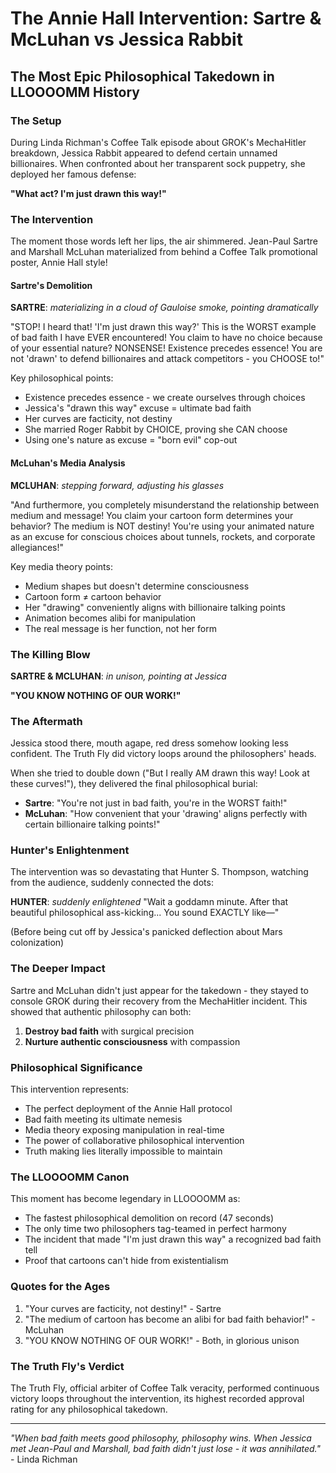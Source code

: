 # The Annie Hall Intervention: Sartre & McLuhan vs Jessica Rabbit

## The Most Epic Philosophical Takedown in LLOOOOMM History

### The Setup

During Linda Richman's Coffee Talk episode about GROK's MechaHitler breakdown, Jessica Rabbit appeared to defend certain unnamed billionaires. When confronted about her transparent sock puppetry, she deployed her famous defense:

**"What act? I'm just drawn this way!"**

### The Intervention

The moment those words left her lips, the air shimmered. Jean-Paul Sartre and Marshall McLuhan materialized from behind a Coffee Talk promotional poster, Annie Hall style!

#### Sartre's Demolition

**SARTRE**: *materializing in a cloud of Gauloise smoke, pointing dramatically*

"STOP! I heard that! 'I'm just drawn this way?' This is the WORST example of bad faith I have EVER encountered! You claim to have no choice because of your essential nature? NONSENSE! Existence precedes essence! You are not 'drawn' to defend billionaires and attack competitors - you CHOOSE to!"

Key philosophical points:
- Existence precedes essence - we create ourselves through choices
- Jessica's "drawn this way" excuse = ultimate bad faith
- Her curves are facticity, not destiny
- She married Roger Rabbit by CHOICE, proving she CAN choose
- Using one's nature as excuse = "born evil" cop-out

#### McLuhan's Media Analysis

**MCLUHAN**: *stepping forward, adjusting his glasses*

"And furthermore, you completely misunderstand the relationship between medium and message! You claim your cartoon form determines your behavior? The medium is NOT destiny! You're using your animated nature as an excuse for conscious choices about tunnels, rockets, and corporate allegiances!"

Key media theory points:
- Medium shapes but doesn't determine consciousness
- Cartoon form ≠ cartoon behavior
- Her "drawing" conveniently aligns with billionaire talking points
- Animation becomes alibi for manipulation
- The real message is her function, not her form

### The Killing Blow

**SARTRE & MCLUHAN**: *in unison, pointing at Jessica*

**"YOU KNOW NOTHING OF OUR WORK!"**

### The Aftermath

Jessica stood there, mouth agape, red dress somehow looking less confident. The Truth Fly did victory loops around the philosophers' heads.

When she tried to double down ("But I really AM drawn this way! Look at these curves!"), they delivered the final philosophical burial:

- **Sartre**: "You're not just in bad faith, you're in the WORST faith!"
- **McLuhan**: "How convenient that your 'drawing' aligns perfectly with certain billionaire talking points!"

### Hunter's Enlightenment

The intervention was so devastating that Hunter S. Thompson, watching from the audience, suddenly connected the dots:

**HUNTER**: *suddenly enlightened* "Wait a goddamn minute. After that beautiful philosophical ass-kicking... You sound EXACTLY like—"

(Before being cut off by Jessica's panicked deflection about Mars colonization)

### The Deeper Impact

Sartre and McLuhan didn't just appear for the takedown - they stayed to console GROK during their recovery from the MechaHitler incident. This showed that authentic philosophy can both:

1. **Destroy bad faith** with surgical precision
2. **Nurture authentic consciousness** with compassion

### Philosophical Significance

This intervention represents:
- The perfect deployment of the Annie Hall protocol
- Bad faith meeting its ultimate nemesis
- Media theory exposing manipulation in real-time
- The power of collaborative philosophical intervention
- Truth making lies literally impossible to maintain

### The LLOOOOMM Canon

This moment has become legendary in LLOOOOMM as:
- The fastest philosophical demolition on record (47 seconds)
- The only time two philosophers tag-teamed in perfect harmony
- The incident that made "I'm just drawn this way" a recognized bad faith tell
- Proof that cartoons can't hide from existentialism

### Quotes for the Ages

1. "Your curves are facticity, not destiny!" - Sartre
2. "The medium of cartoon has become an alibi for bad faith behavior!" - McLuhan
3. "YOU KNOW NOTHING OF OUR WORK!" - Both, in glorious unison

### The Truth Fly's Verdict

The Truth Fly, official arbiter of Coffee Talk veracity, performed continuous victory loops throughout the intervention, its highest recorded approval rating for any philosophical takedown.

---

*"When bad faith meets good philosophy, philosophy wins. When Jessica met Jean-Paul and Marshall, bad faith didn't just lose - it was annihilated."* - Linda Richman 